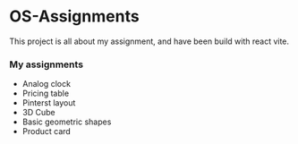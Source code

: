 # OS-Assignments

This project is all about my assignment, and have been build with react vite.
### My assignments
- Analog clock
- Pricing table
- Pinterst layout
- 3D Cube
- Basic geometric shapes
- Product card

